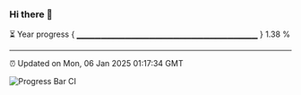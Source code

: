 ### Hi there 👋

⏳ Year progress { ▁▁▁▁▁▁▁▁▁▁▁▁▁▁▁▁▁▁▁▁▁▁▁▁▁▁▁▁▁▁ } 1.38 %

---

⏰ Updated on Mon, 06 Jan 2025 01:17:34 GMT

![Progress Bar CI](https://github.com/JuvenileQ/Progress-Bar-CI/workflows/main/badge.svg)
